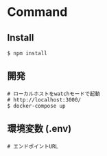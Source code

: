 # Command

## Install
```
$ npm install
```

## 開発

```
# ローカルホストをwatchモードで起動
# http://localhost:3000/
$ docker-compose up
```

## 環境変数 (.env)
```
# エンドポイントURL

```